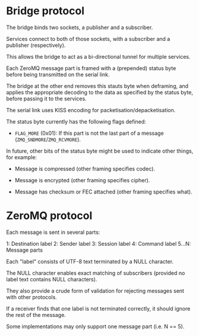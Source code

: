 # Bridge protocol

The bridge binds two sockets, a publisher and a subscriber.

Services connect to both of those sockets, with a subscriber and a publisher (respectively).

This allows the bridge to act as a bi-directional tunnel for multiple services.

Each ZeroMQ message part is framed with a (prepended) status byte before being transmitted on the serial link.

The bridge at the other end removes this stauts byte when deframing, and applies the appropriate decoding to the data as specified by the status byte, before passing it to the services.

The serial link uses KISS encoding for packetisation/depacketisation.

The status byte currently has the following flags defined:

 * `FLAG_MORE` (0x01): If this part is not the last part of a message (`ZMQ_SNDMORE`/`ZMQ_RCVMORE`).

In future, other bits of the status byte might be used to indicate other things, for example:

 * Message is compressed (other framing specifies codec).

 * Message is encrypted (other framing specifies cipher).

 * Message has checksum or FEC attached (other framing specifies what).

# ZeroMQ protocol

Each message is sent in several parts:

1: Destination label
2: Sender label
3: Session label
4: Command label
5...N: Message parts

Each "label" consists of UTF-8 text terminated by a NULL character.

The NULL character enables exact matching of subscribers (provided no label text contains NULL characters).

They also provide a crude form of validation for rejecting messages sent with other protocols.

If a receiver finds that one label is not terminated correctly, it should ignore the rest of the message.

Some implementations may only support one message part (i.e. N == 5).
